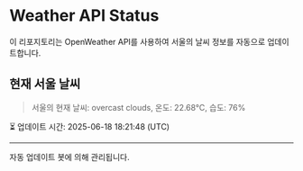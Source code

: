 
# Weather API Status

이 리포지토리는 OpenWeather API를 사용하여 서울의 날씨 정보를 자동으로 업데이트합니다.

## 현재 서울 날씨
> 서울의 현재 날씨: overcast clouds, 온도: 22.68°C, 습도: 76%

⏳ 업데이트 시간: 2025-06-18 18:21:48 (UTC)

---
자동 업데이트 봇에 의해 관리됩니다.
